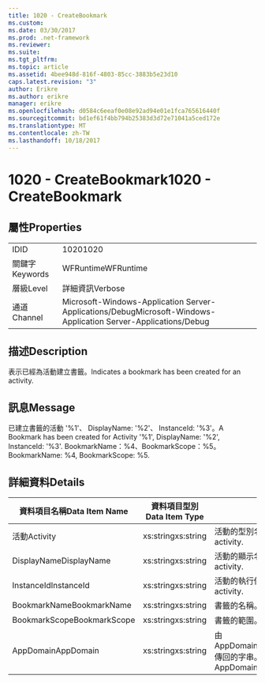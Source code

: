 ```yaml
---
title: 1020 - CreateBookmark
ms.custom: 
ms.date: 03/30/2017
ms.prod: .net-framework
ms.reviewer: 
ms.suite: 
ms.tgt_pltfrm: 
ms.topic: article
ms.assetid: 4bee948d-816f-4803-85cc-3883b5e23d10
caps.latest.revision: "3"
author: Erikre
ms.author: erikre
manager: erikre
ms.openlocfilehash: d0584c6eeaf0e08e92ad94e01e1fca765616440f
ms.sourcegitcommit: bd1ef61f4bb794b25383d3d72e71041a5ced172e
ms.translationtype: MT
ms.contentlocale: zh-TW
ms.lasthandoff: 10/18/2017
---
```

# <a name="1020---createbookmark"></a><span data-ttu-id="cebf0-102">1020 - CreateBookmark</span><span class="sxs-lookup"><span data-stu-id="cebf0-102">1020 - CreateBookmark</span></span>
## <a name="properties"></a><span data-ttu-id="cebf0-103">屬性</span><span class="sxs-lookup"><span data-stu-id="cebf0-103">Properties</span></span>  
  
|||  
|-|-|  
|<span data-ttu-id="cebf0-104">ID</span><span class="sxs-lookup"><span data-stu-id="cebf0-104">ID</span></span>|<span data-ttu-id="cebf0-105">1020</span><span class="sxs-lookup"><span data-stu-id="cebf0-105">1020</span></span>|  
|<span data-ttu-id="cebf0-106">關鍵字</span><span class="sxs-lookup"><span data-stu-id="cebf0-106">Keywords</span></span>|<span data-ttu-id="cebf0-107">WFRuntime</span><span class="sxs-lookup"><span data-stu-id="cebf0-107">WFRuntime</span></span>|  
|<span data-ttu-id="cebf0-108">層級</span><span class="sxs-lookup"><span data-stu-id="cebf0-108">Level</span></span>|<span data-ttu-id="cebf0-109">詳細資訊</span><span class="sxs-lookup"><span data-stu-id="cebf0-109">Verbose</span></span>|  
|<span data-ttu-id="cebf0-110">通道</span><span class="sxs-lookup"><span data-stu-id="cebf0-110">Channel</span></span>|<span data-ttu-id="cebf0-111">Microsoft-Windows-Application Server-Applications/Debug</span><span class="sxs-lookup"><span data-stu-id="cebf0-111">Microsoft-Windows-Application Server-Applications/Debug</span></span>|  
  
## <a name="description"></a><span data-ttu-id="cebf0-112">描述</span><span class="sxs-lookup"><span data-stu-id="cebf0-112">Description</span></span>  
 <span data-ttu-id="cebf0-113">表示已經為活動建立書籤。</span><span class="sxs-lookup"><span data-stu-id="cebf0-113">Indicates a bookmark has been created for an activity.</span></span>  
  
## <a name="message"></a><span data-ttu-id="cebf0-114">訊息</span><span class="sxs-lookup"><span data-stu-id="cebf0-114">Message</span></span>  
 <span data-ttu-id="cebf0-115">已建立書籤的活動 '%1'、 DisplayName: '%2'、 InstanceId: '%3'。</span><span class="sxs-lookup"><span data-stu-id="cebf0-115">A Bookmark has been created for Activity '%1', DisplayName: '%2', InstanceId: '%3'.</span></span>  <span data-ttu-id="cebf0-116">BookmarkName：%4、BookmarkScope：%5。</span><span class="sxs-lookup"><span data-stu-id="cebf0-116">BookmarkName: %4, BookmarkScope: %5.</span></span>  
  
## <a name="details"></a><span data-ttu-id="cebf0-117">詳細資料</span><span class="sxs-lookup"><span data-stu-id="cebf0-117">Details</span></span>  
  
|<span data-ttu-id="cebf0-118">資料項目名稱</span><span class="sxs-lookup"><span data-stu-id="cebf0-118">Data Item Name</span></span>|<span data-ttu-id="cebf0-119">資料項目型別</span><span class="sxs-lookup"><span data-stu-id="cebf0-119">Data Item Type</span></span>|<span data-ttu-id="cebf0-120">描述</span><span class="sxs-lookup"><span data-stu-id="cebf0-120">Description</span></span>|  
|--------------------|--------------------|-----------------|  
|<span data-ttu-id="cebf0-121">活動</span><span class="sxs-lookup"><span data-stu-id="cebf0-121">Activity</span></span>|<span data-ttu-id="cebf0-122">xs:string</span><span class="sxs-lookup"><span data-stu-id="cebf0-122">xs:string</span></span>|<span data-ttu-id="cebf0-123">活動的型別名稱。</span><span class="sxs-lookup"><span data-stu-id="cebf0-123">The type name of the activity.</span></span>|  
|<span data-ttu-id="cebf0-124">DisplayName</span><span class="sxs-lookup"><span data-stu-id="cebf0-124">DisplayName</span></span>|<span data-ttu-id="cebf0-125">xs:string</span><span class="sxs-lookup"><span data-stu-id="cebf0-125">xs:string</span></span>|<span data-ttu-id="cebf0-126">活動的顯示名稱。</span><span class="sxs-lookup"><span data-stu-id="cebf0-126">The display name of the activity.</span></span>|  
|<span data-ttu-id="cebf0-127">InstanceId</span><span class="sxs-lookup"><span data-stu-id="cebf0-127">InstanceId</span></span>|<span data-ttu-id="cebf0-128">xs:string</span><span class="sxs-lookup"><span data-stu-id="cebf0-128">xs:string</span></span>|<span data-ttu-id="cebf0-129">活動的執行個體 ID。</span><span class="sxs-lookup"><span data-stu-id="cebf0-129">The instance id of the activity.</span></span>|  
|<span data-ttu-id="cebf0-130">BookmarkName</span><span class="sxs-lookup"><span data-stu-id="cebf0-130">BookmarkName</span></span>|<span data-ttu-id="cebf0-131">xs:string</span><span class="sxs-lookup"><span data-stu-id="cebf0-131">xs:string</span></span>|<span data-ttu-id="cebf0-132">書籤的名稱。</span><span class="sxs-lookup"><span data-stu-id="cebf0-132">The name of the bookmark.</span></span>|  
|<span data-ttu-id="cebf0-133">BookmarkScope</span><span class="sxs-lookup"><span data-stu-id="cebf0-133">BookmarkScope</span></span>|<span data-ttu-id="cebf0-134">xs:string</span><span class="sxs-lookup"><span data-stu-id="cebf0-134">xs:string</span></span>|<span data-ttu-id="cebf0-135">書籤的範圍。</span><span class="sxs-lookup"><span data-stu-id="cebf0-135">The scope of the bookmark.</span></span>|  
|<span data-ttu-id="cebf0-136">AppDomain</span><span class="sxs-lookup"><span data-stu-id="cebf0-136">AppDomain</span></span>|<span data-ttu-id="cebf0-137">xs:string</span><span class="sxs-lookup"><span data-stu-id="cebf0-137">xs:string</span></span>|<span data-ttu-id="cebf0-138">由 AppDomain.CurrentDomain.FriendlyName 傳回的字串。</span><span class="sxs-lookup"><span data-stu-id="cebf0-138">The string returned by AppDomain.CurrentDomain.FriendlyName.</span></span>|
